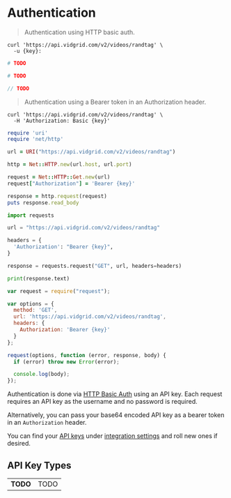 # Authentication

> Authentication using HTTP basic auth.

```shell
curl 'https://api.vidgrid.com/v2/videos/randtag' \
  -u {key}:
```

```ruby
# TODO
```

```python
# TODO
```

```javascript
// TODO
```

> Authentication using a Bearer token in an Authorization header.

```shell
curl 'https://api.vidgrid.com/v2/videos/randtag' \
  -H 'Authorization: Basic {key}'
```

```ruby
require 'uri'
require 'net/http'

url = URI("https://api.vidgrid.com/v2/videos/randtag")

http = Net::HTTP.new(url.host, url.port)

request = Net::HTTP::Get.new(url)
request["Authorization"] = 'Bearer {key}'

response = http.request(request)
puts response.read_body
```

```python
import requests

url = "https://api.vidgrid.com/v2/videos/randtag"

headers = {
  'Authorization': "Bearer {key}",
}

response = requests.request("GET", url, headers=headers)

print(response.text)
```

```javascript
var request = require("request");

var options = {
  method: 'GET',
  url: 'https://api.vidgrid.com/v2/videos/randtag',
  headers: {
    Authorization: 'Bearer {key}'
  }
};

request(options, function (error, response, body) {
  if (error) throw new Error(error);

  console.log(body);
});
```

Authentication is done via [HTTP Basic Auth](https://en.wikipedia.org/wiki/Basic_access_authentication) using an API key. Each request requires an API key as the username and no password is required.

Alternatively, you can pass your base64 encoded API key as a bearer token in an `Authorization` header.

You can find your [API keys](#api-key-types) under [integration settings](https://app.vidgrid.com/integrations) and roll new ones if desired.

## API Key Types

|      |             |
|------|-------------|
| **TODO** | TODO |
